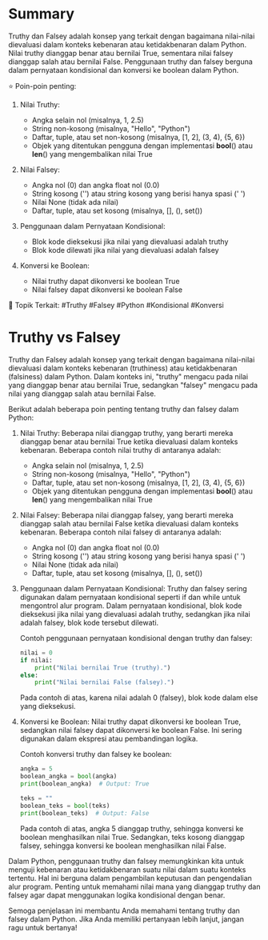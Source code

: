 # Summary

Truthy dan Falsey adalah konsep yang terkait dengan bagaimana nilai-nilai dievaluasi dalam konteks kebenaran atau ketidakbenaran dalam Python. Nilai truthy dianggap benar atau bernilai True, sementara nilai falsey dianggap salah atau bernilai False. Penggunaan truthy dan falsey berguna dalam pernyataan kondisional dan konversi ke boolean dalam Python.

⭐ Poin-poin penting:

1. Nilai Truthy:
   - Angka selain nol (misalnya, 1, 2.5)
   - String non-kosong (misalnya, "Hello", "Python")
   - Daftar, tuple, atau set non-kosong (misalnya, [1, 2], (3, 4), {5, 6})
   - Objek yang ditentukan pengguna dengan implementasi __bool__() atau __len__() yang mengembalikan nilai True

2. Nilai Falsey:
   - Angka nol (0) dan angka float nol (0.0)
   - String kosong ('') atau string kosong yang berisi hanya spasi (' ')
   - Nilai None (tidak ada nilai)
   - Daftar, tuple, atau set kosong (misalnya, [], (), set())

3. Penggunaan dalam Pernyataan Kondisional:
   - Blok kode dieksekusi jika nilai yang dievaluasi adalah truthy
   - Blok kode dilewati jika nilai yang dievaluasi adalah falsey

4. Konversi ke Boolean:
   - Nilai truthy dapat dikonversi ke boolean True
   - Nilai falsey dapat dikonversi ke boolean False

🔑 Topik Terkait:
#Truthy #Falsey #Python #Kondisional #Konversi

# Truthy vs Falsey

Truthy dan Falsey adalah konsep yang terkait dengan bagaimana nilai-nilai dievaluasi dalam konteks kebenaran (truthiness) atau ketidakbenaran (falsiness) dalam Python. Dalam konteks ini, "truthy" mengacu pada nilai yang dianggap benar atau bernilai True, sedangkan "falsey" mengacu pada nilai yang dianggap salah atau bernilai False.

Berikut adalah beberapa poin penting tentang truthy dan falsey dalam Python:

1. Nilai Truthy: Beberapa nilai dianggap truthy, yang berarti mereka dianggap benar atau bernilai True ketika dievaluasi dalam konteks kebenaran. Beberapa contoh nilai truthy di antaranya adalah:
   - Angka selain nol (misalnya, 1, 2.5)
   - String non-kosong (misalnya, "Hello", "Python")
   - Daftar, tuple, atau set non-kosong (misalnya, [1, 2], (3, 4), {5, 6})
   - Objek yang ditentukan pengguna dengan implementasi __bool__() atau __len__() yang mengembalikan nilai True

2. Nilai Falsey: Beberapa nilai dianggap falsey, yang berarti mereka dianggap salah atau bernilai False ketika dievaluasi dalam konteks kebenaran. Beberapa contoh nilai falsey di antaranya adalah:
   - Angka nol (0) dan angka float nol (0.0)
   - String kosong ('') atau string kosong yang berisi hanya spasi (' ')
   - Nilai None (tidak ada nilai)
   - Daftar, tuple, atau set kosong (misalnya, [], (), set())

3. Penggunaan dalam Pernyataan Kondisional: Truthy dan falsey sering digunakan dalam pernyataan kondisional seperti if dan while untuk mengontrol alur program. Dalam pernyataan kondisional, blok kode dieksekusi jika nilai yang dievaluasi adalah truthy, sedangkan jika nilai adalah falsey, blok kode tersebut dilewati.

   Contoh penggunaan pernyataan kondisional dengan truthy dan falsey:
   ```python
   nilai = 0
   if nilai:
       print("Nilai bernilai True (truthy).")
   else:
       print("Nilai bernilai False (falsey).")
   ```

   Pada contoh di atas, karena nilai adalah 0 (falsey), blok kode dalam else yang dieksekusi.

4. Konversi ke Boolean: Nilai truthy dapat dikonversi ke boolean True, sedangkan nilai falsey dapat dikonversi ke boolean False. Ini sering digunakan dalam ekspresi atau pembandingan logika.

   Contoh konversi truthy dan falsey ke boolean:
   ```python
   angka = 5
   boolean_angka = bool(angka)
   print(boolean_angka)  # Output: True

   teks = ""
   boolean_teks = bool(teks)
   print(boolean_teks)  # Output: False
   ```

   Pada contoh di atas, angka 5 dianggap truthy, sehingga konversi ke boolean menghasilkan nilai True. Sedangkan, teks kosong dianggap falsey, sehingga konversi ke boolean menghasilkan nilai False.

Dalam Python, penggunaan truthy dan falsey memungkinkan kita untuk menguji kebenaran atau ketidakbenaran suatu nilai dalam suatu konteks tertentu. Hal ini berguna dalam pengambilan keputusan dan pengendalian alur program. Penting untuk memahami nilai mana yang dianggap truthy dan falsey agar dapat menggunakan logika kondisional dengan benar.

Semoga penjelasan ini membantu Anda memahami tentang truthy dan falsey dalam Python. Jika Anda memiliki pertanyaan lebih lanjut, jangan ragu untuk bertanya!